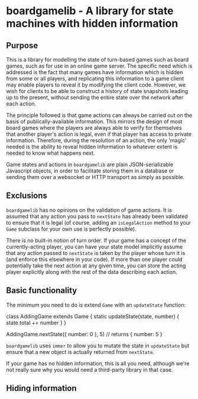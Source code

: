 boardgamelib - A library for state machines with hidden information
===================================================================

## Purpose

This is a library for modelling the state of turn-based games such as board games, such as for use
in an online game server. The specific need which is addressed is the fact that many games have
information which is hidden from some or all players, and replicating this information to a game
client may enable players to reveal it by modifying the client code. However, we wish for clients
to be able to construct a history of state snapshots leading up to the present, without sending
the entire state over the network after each action.

The principle followed is that game actions can always be carried out on the basis of publically-available
information. This mirrors the design of most board games where the players are always able to verify for
themselves that another player's action is legal, even if that player has access to private information.
Therefore, during the resolution of an action, the only 'magic' needed is the ability to reveal hidden
information to whatever extent is needed to know what happens next.

Game states and actions in `boardgamelib` are plain JSON-serializable Javascript objects, in order
to facilitate storing them in a database or sending them over a websocket or HTTP transport as
simply as possible.

## Exclusions

`boardgamelib` has no opinions on the validation of game actions. It is assumed that any action you
pass to `nextState` has already been validated to ensure that it is legal (of course, adding an
`isLegalAction` method to your `Game` subclass for your own use is perfectly possible).

There is no built-in notion of turn order. If your game has a concept of the currently-acting player,
you can have your state model implicitly assume that any action passed to `nextState` is taken
by the player whose turn it is (and enforce this elsewhere in your code). If more than one player
could potentially take the next action at any given time, you can store the acting player
explicitly along with the rest of the data describing each action.

## Basic functionality

The minimum you need to do is extend `Game` with an `updateState` function:

  class AddingGame extends Game {
      static updateState(state, number) {
          state.total += number
      }
  }

  AddingGame.nextState({ number: 0 }, 5) // returns { number: 5 }

`boardgamelib` uses `immer` to allow you to mutate the state in `updateState` but ensure that a new
object is actually returned from `nextState`.

If your game has no hidden information, this is all you need, although we're not really sure why you
would need a third-party library in that case.

## Hiding information
